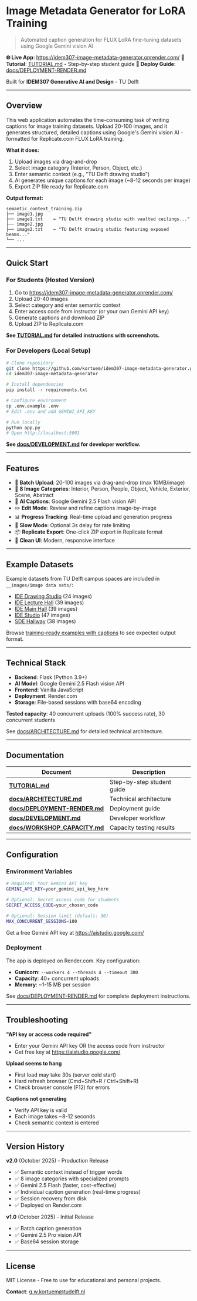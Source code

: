 # Image Metadata Generator for LoRA Training

> Automated caption generation for FLUX LoRA fine-tuning datasets using Google Gemini vision AI

**🌐 Live App**: https://idem307-image-metadata-generator.onrender.com/
**📖 Tutorial**: [TUTORIAL.md](TUTORIAL.md) - Step-by-step student guide
**🔧 Deploy Guide**: [docs/DEPLOYMENT-RENDER.md](docs/DEPLOYMENT-RENDER.md)

Built for **IDEM307 Generative AI and Design** - TU Delft

---

## Overview

This web application automates the time-consuming task of writing captions for image training datasets. Upload 20-100 images, and it generates structured, detailed captions using Google's Gemini vision AI - formatted for Replicate.com FLUX LoRA training.

**What it does:**
1. Upload images via drag-and-drop
2. Select image category (Interior, Person, Object, etc.)
3. Enter semantic context (e.g., "TU Delft drawing studio")
4. AI generates unique captions for each image (~8-12 seconds per image)
5. Export ZIP file ready for Replicate.com

**Output format:**
```
semantic_context_training.zip
├── image1.jpg
├── image1.txt    ← "TU Delft drawing studio with vaulted ceilings..."
├── image2.jpg
├── image2.txt    ← "TU Delft drawing studio featuring exposed beams..."
└── ...
```

---

## Quick Start

### For Students (Hosted Version)

1. Go to https://idem307-image-metadata-generator.onrender.com/
2. Upload 20-40 images
3. Select category and enter semantic context
4. Enter access code from instructor (or your own Gemini API key)
5. Generate captions and download ZIP
6. Upload ZIP to Replicate.com

**See [TUTORIAL.md](TUTORIAL.md) for detailed instructions with screenshots.**

### For Developers (Local Setup)

```bash
# Clone repository
git clone https://github.com/kortuem/idem307-image-metadata-generator.git
cd idem307-image-metadata-generator

# Install dependencies
pip install -r requirements.txt

# Configure environment
cp .env.example .env
# Edit .env and add GEMINI_API_KEY

# Run locally
python app.py
# Open http://localhost:5001
```

**See [docs/DEVELOPMENT.md](docs/DEVELOPMENT.md) for developer workflow.**

---

## Features

- 📁 **Batch Upload**: 20-100 images via drag-and-drop (max 10MB/image)
- 🎯 **8 Image Categories**: Interior, Person, People, Object, Vehicle, Exterior, Scene, Abstract
- 🤖 **AI Captions**: Google Gemini 2.5 Flash vision API
- ✏️ **Edit Mode**: Review and refine captions image-by-image
- 📊 **Progress Tracking**: Real-time upload and generation progress
- 🐢 **Slow Mode**: Optional 3s delay for rate limiting
- 📦 **Replicate Export**: One-click ZIP export in Replicate format
- 🎨 **Clean UI**: Modern, responsive interface

---

## Example Datasets

Example datasets from TU Delft campus spaces are included in `__images/image data sets/`:

- [IDE Drawing Studio](https://github.com/kortuem/idem307-image-metadata-generator/tree/main/__images/image%20data%20sets/IDE%20Drawing%20Studio) (24 images)
- [IDE Lecture Hall](https://github.com/kortuem/idem307-image-metadata-generator/tree/main/__images/image%20data%20sets/IDE%20Lecture%20Hall) (39 images)
- [IDE Main Hall](https://github.com/kortuem/idem307-image-metadata-generator/tree/main/__images/image%20data%20sets/IDE%20Main%20Hall) (39 images)
- [IDE Studio](https://github.com/kortuem/idem307-image-metadata-generator/tree/main/__images/image%20data%20sets/IDE%20Studio) (47 images)
- [SDE Hallway](https://github.com/kortuem/idem307-image-metadata-generator/tree/main/__images/image%20data%20sets/SDE%20Hallway) (38 images)

Browse [training-ready examples with captions](https://github.com/kortuem/idem307-image-metadata-generator/tree/main/__images) to see expected output format.

---

## Technical Stack

- **Backend**: Flask (Python 3.9+)
- **AI Model**: Google Gemini 2.5 Flash vision API
- **Frontend**: Vanilla JavaScript
- **Deployment**: Render.com
- **Storage**: File-based sessions with base64 encoding

**Tested capacity**: 40 concurrent uploads (100% success rate), 30 concurrent students

See [docs/ARCHITECTURE.md](docs/ARCHITECTURE.md) for detailed technical architecture.

---

## Documentation

| Document | Description |
|----------|-------------|
| **[TUTORIAL.md](TUTORIAL.md)** | Step-by-step student guide |
| **[docs/ARCHITECTURE.md](docs/ARCHITECTURE.md)** | Technical architecture |
| **[docs/DEPLOYMENT-RENDER.md](docs/DEPLOYMENT-RENDER.md)** | Deployment guide |
| **[docs/DEVELOPMENT.md](docs/DEVELOPMENT.md)** | Developer workflow |
| **[docs/WORKSHOP_CAPACITY.md](docs/WORKSHOP_CAPACITY.md)** | Capacity testing results |

---

## Configuration

### Environment Variables

```bash
# Required: Your Gemini API key
GEMINI_API_KEY=your_gemini_api_key_here

# Optional: Secret access code for students
SECRET_ACCESS_CODE=your_chosen_code

# Optional: Session limit (default: 30)
MAX_CONCURRENT_SESSIONS=100
```

Get a free Gemini API key at https://aistudio.google.com/

### Deployment

The app is deployed on Render.com. Key configuration:

- **Gunicorn**: `--workers 4 --threads 4 --timeout 300`
- **Capacity**: 40+ concurrent uploads
- **Memory**: ~1-15 MB per session

See [docs/DEPLOYMENT-RENDER.md](docs/DEPLOYMENT-RENDER.md) for complete deployment instructions.

---

## Troubleshooting

**"API key or access code required"**
- Enter your Gemini API key OR the access code from instructor
- Get free key at https://aistudio.google.com/

**Upload seems to hang**
- First load may take 30s (server cold start)
- Hard refresh browser (Cmd+Shift+R / Ctrl+Shift+R)
- Check browser console (F12) for errors

**Captions not generating**
- Verify API key is valid
- Each image takes ~8-12 seconds
- Check semantic context is entered

---

## Version History

**v2.0** (October 2025) - Production Release
- ✅ Semantic context instead of trigger words
- ✅ 8 image categories with specialized prompts
- ✅ Gemini 2.5 Flash (faster, cost-effective)
- ✅ Individual caption generation (real-time progress)
- ✅ Session recovery from disk
- ✅ Deployed on Render.com

**v1.0** (October 2025) - Initial Release
- ✅ Batch caption generation
- ✅ Gemini 2.5 Pro vision API
- ✅ Base64 session storage

---

## License

MIT License - Free to use for educational and personal projects.

**Contact**: g.w.kortuem@tudelft.nl
